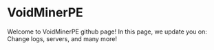 # VoidMinerPE
Welcome to VoidMinerPE github page! In this page, we update you on: Change logs, servers, and many more!
